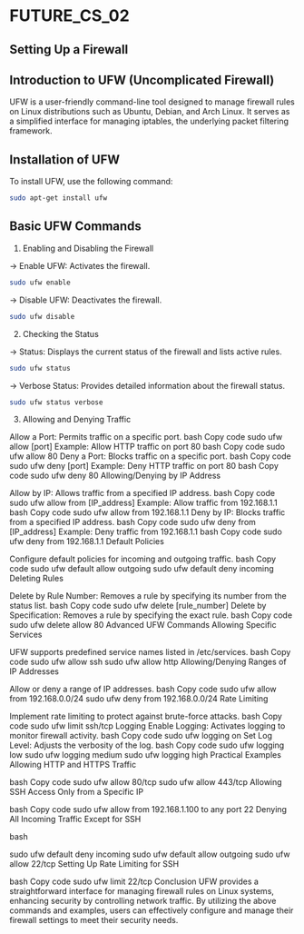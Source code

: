 # FUTURE_CS_02
## Setting Up a Firewall

## Introduction to UFW (Uncomplicated Firewall)

UFW is a user-friendly command-line tool designed to manage firewall rules on Linux distributions such as Ubuntu, Debian, and Arch Linux. It serves as a simplified interface for managing iptables, the underlying packet filtering framework.

## Installation of UFW

To install UFW, use the following command:

```bash
sudo apt-get install ufw
```

## Basic UFW Commands

1. Enabling and Disabling the Firewall

-> Enable UFW: Activates the firewall.

```bash
sudo ufw enable
```

-> Disable UFW: Deactivates the firewall.

```bash
sudo ufw disable
```

2. Checking the Status

-> Status: Displays the current status of the firewall and lists active rules.

```bash
sudo ufw status
```

-> Verbose Status: Provides detailed information about the firewall status.

```bash
sudo ufw status verbose
```

3. Allowing and Denying Traffic

Allow a Port: Permits traffic on a specific port.
bash
Copy code
sudo ufw allow [port]
Example: Allow HTTP traffic on port 80
bash
Copy code
sudo ufw allow 80
Deny a Port: Blocks traffic on a specific port.
bash
Copy code
sudo ufw deny [port]
Example: Deny HTTP traffic on port 80
bash
Copy code
sudo ufw deny 80
Allowing/Denying by IP Address

Allow by IP: Allows traffic from a specified IP address.
bash
Copy code
sudo ufw allow from [IP_address]
Example: Allow traffic from 192.168.1.1
bash
Copy code
sudo ufw allow from 192.168.1.1
Deny by IP: Blocks traffic from a specified IP address.
bash
Copy code
sudo ufw deny from [IP_address]
Example: Deny traffic from 192.168.1.1
bash
Copy code
sudo ufw deny from 192.168.1.1
Default Policies

Configure default policies for incoming and outgoing traffic.
bash
Copy code
sudo ufw default allow outgoing
sudo ufw default deny incoming
Deleting Rules

Delete by Rule Number: Removes a rule by specifying its number from the status list.
bash
Copy code
sudo ufw delete [rule_number]
Delete by Specification: Removes a rule by specifying the exact rule.
bash
Copy code
sudo ufw delete allow 80
Advanced UFW Commands
Allowing Specific Services

UFW supports predefined service names listed in /etc/services.
bash
Copy code
sudo ufw allow ssh
sudo ufw allow http
Allowing/Denying Ranges of IP Addresses

Allow or deny a range of IP addresses.
bash
Copy code
sudo ufw allow from 192.168.0.0/24
sudo ufw deny from 192.168.0.0/24
Rate Limiting

Implement rate limiting to protect against brute-force attacks.
bash
Copy code
sudo ufw limit ssh/tcp
Logging
Enable Logging: Activates logging to monitor firewall activity.
bash
Copy code
sudo ufw logging on
Set Log Level: Adjusts the verbosity of the log.
bash
Copy code
sudo ufw logging low
sudo ufw logging medium
sudo ufw logging high
Practical Examples
Allowing HTTP and HTTPS Traffic

bash
Copy code
sudo ufw allow 80/tcp
sudo ufw allow 443/tcp
Allowing SSH Access Only from a Specific IP

bash
Copy code
sudo ufw allow from 192.168.1.100 to any port 22
Denying All Incoming Traffic Except for SSH

bash

sudo ufw default deny incoming
sudo ufw default allow outgoing
sudo ufw allow 22/tcp
Setting Up Rate Limiting for SSH

bash
Copy code
sudo ufw limit 22/tcp
Conclusion
UFW provides a straightforward interface for managing firewall rules on Linux systems, enhancing security by controlling network traffic. By utilizing the above commands and examples, users can effectively configure and manage their firewall settings to meet their security needs.

